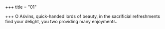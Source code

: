 +++
title = "01"

+++
O Aśvins, quick-handed lords of beauty, in the sacrificial refreshments find your delight, you two providing many enjoyments.  